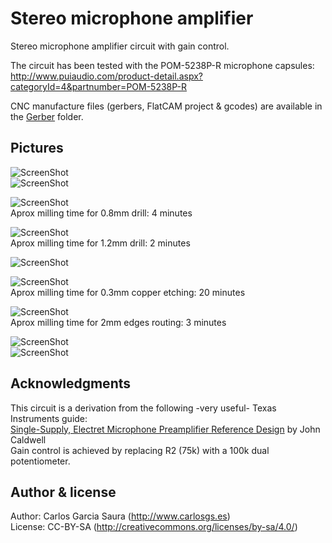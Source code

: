 # Stereo microphone amplifier

Stereo microphone amplifier circuit with gain control.  

The circuit has been tested with the POM-5238P-R microphone capsules:  
<http://www.puiaudio.com/product-detail.aspx?categoryId=4&partnumber=POM-5238P-R>  

CNC manufacture files (gerbers, FlatCAM project & gcodes) are available in the [Gerber](Gerber) folder.  

Pictures  
--
![ScreenShot](pictures/stereo_mic_amplifier.png)  
![ScreenShot](pictures/stereo_mic_amplifier_layout.png)  


![ScreenShot](pictures/cnc_A_drills1.jpg)  
Aprox milling time for 0.8mm drill: 4 minutes  

![ScreenShot](pictures/cnc_B_drills2.jpg)  
Aprox milling time for 1.2mm drill: 2 minutes  

![ScreenShot](pictures/cnc_C_tracks1.jpg)  

![ScreenShot](pictures/cnc_D_tracks2.jpg)  
Aprox milling time for 0.3mm copper etching: 20 minutes  

![ScreenShot](pictures/cnc_E_finalPCB.jpg)  
Aprox milling time for 2mm edges routing: 3 minutes  

![ScreenShot](pictures/stereo_mic_amplifier_assembled1.jpg)  
![ScreenShot](pictures/stereo_mic_amplifier_assembled2.jpg)  

Acknowledgments  
--
This circuit is a derivation from the following -very useful- Texas Instruments guide:  
[Single-Supply, Electret Microphone Preamplifier Reference Design](http://www.ti.com/tool/TIPD181) by John Caldwell  
Gain control is achieved by replacing R2 (75k) with a 100k dual potentiometer.  

Author & license  
--
Author: Carlos Garcia Saura (<http://www.carlosgs.es>)  
License: CC-BY-SA (<http://creativecommons.org/licenses/by-sa/4.0/>)  


